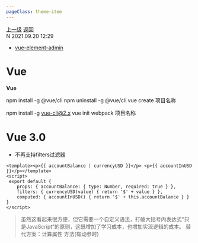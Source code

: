 ```yaml
---
pageClass: theme-item
---
```

<div class="extend-header">
    <div class="info">
        <div class="record">
            <a class="back" href="./">上一级</a>
            <a class="back" href="./">返回</a>
        </div>        
        <div class="mini">
            <span>N 2021.09.20 12:29</span>
        </div>
    </div>
    <div class="content"><div class="custom-block children"><ul></ul></div><div class="custom-block links">
<ul class="desc">
<li><a href="vue/vue-element-admin/index">vue-element-admin</a></li>
</ul>
</div></div>
</div>
<div class="content-header">
<h1>Vue</h1><strong>Vue</strong>
</div>
<div class="static-content">






npm install -g @vue/cli
npm uninstall -g @vue/cli
vue create 项目名称

npm install -g vue-cli@2.x
vue init webpack 项目名称


# Vue 3.0
- 不再支持filters过滤器
```vue
<template><p>{{ accountBalance | currencyUSD }}</p> <p>{{ accountInUSD }}</p></template> 
<script>
 export default { 
    props: { accountBalance: { type: Number, required: true } },
    filters: { currencyUSD(value) { return '$' + value } },
    computed: { accountInUSD() { return '$' + this.accountBalance } }
}
</script>
```
> 虽然这看起来很方便，但它需要一个自定义语法，打破大括号内表达式“只是JavaScript”的原则，这既增加了学习成本，也增加实现逻辑的成本。
> 替代方案：计算属性 方法(有动参时)

</div>